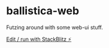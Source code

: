 # ballistica-web

Futzing around with some web-ui stuff.

[Edit / run with StackBlitz ⚡️](https://stackblitz.com/edit/ballistica-web)
